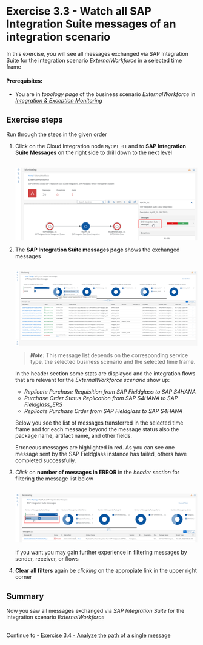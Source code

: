 # Exercise 3.3 - Watch all SAP Integration Suite messages of an integration scenario

In this exercise, you will see all messages exchanged via SAP Integration Suite for the integration scenario *ExternalWorkforce* in a selected time frame

#### Prerequisites:

- You are in *topology page* of the business scenario *ExternalWorkforce* in [*Integration & Exception Monitoring*](https://teched22-cloudalm-003.eu10.alm.cloud.sap/shell/run?sap-ui-app-id=com.sap.crun.imapp.ui#/Home)
## Exercise steps

Run through the steps in the given order

1.	Click on the Cloud Integration node `MyCPI_01` and to **SAP Integration Suite Messages** on the right side to drill down to the next level

    <br>![](/exercises/ex3/images/IMWorkforceTopoCPI.png) 
     
2.	The **SAP Integration Suite messages page** shows the exchanged messages

    <br>![](/exercises/ex3/images/IMWorkforceCPIMessages.png) 
    
    >
    > ***Note:*** This message list depends on the corresponding service type, the selected business scenario and the selected time frame. 
    > 
    
    In the header section some stats are displayed and the integration flows that are relevant for the *ExternalWorkforce scenario* show up:
    - *Replicate Purchase Requisition from SAP Fieldglass to SAP S4HANA*
    - *Purchase Order Status Replication from SAP S4HANA to SAP Fieldglass_ERS*
    - *Replicate Purchase Order from SAP Fieldglass to SAP S4HANA*

    Below you see the list of messages transferred in the selected time frame and for each message beyond the message status also the package name, artifact name, and other fields.
    
    Erroneous messages are highlighted in red. As you can see one message sent by the SAP Fieldglass instance has failed, others have completed successfully. 
    
3. *Click* on **number of messages in ERROR** in the *header section* for filtering the message list below

    <br>![](/exercises/ex3/images/IMWorkforceCPIMessageFailed.png) 

    If you want you may gain further experience in filtering messages by sender, receiver, or flows
    
4. **Clear all filters** again be *clicking* on the appropiate link in the upper right corner

## Summary

Now you saw all messages exchanged via *SAP Integration Suite* for the integration scenario *ExternalWorkforce*

<br>Continue to - [Exercise 3.4 - Analyze the path of a single message](/exercises/ex3/ex34/)
